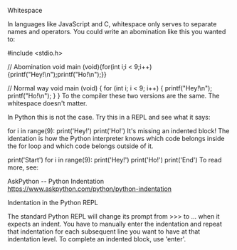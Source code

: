 Whitespace

In languages like JavaScript and C, whitespace only serves to separate names and operators. You could write an abomination like this you wanted to:

#include <stdio.h>

// Abomination
void main (void){for(int i;i < 9;i++){printf("Hey!\n");printf("Ho!\n");}}

// Normal way
void main (void) {
    for (int i; i < 9; i++) {
        printf("Hey!\n");
        printf("Ho!\n");
    }
}
To the compiler these two versions are the same. The whitespace doesn't matter.

In Python this is not the case. Try this in a REPL and see what it says:

for i in range(9):
print('Hey!')
print('Ho!')
It's missing an indented block! The identation is how the Python interpreter knows which code belongs inside the for loop and which code belongs outside of it.

print('Start')
for i in range(9):
    print('Hey!')
    print('Ho!')
print('End')
To read more, see:

AskPython -- Python Indentation
https://www.askpython.com/python/python-indentation

Indentation in the Python REPL

The standard Python REPL will change its prompt from >>> to ... when it expects an indent.
You have to manually enter the indentation and repeat that indentation for each subsequent line you want to have at that indentation level.
To complete an indented block, use 'enter'.